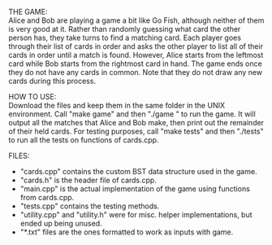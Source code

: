 THE GAME:  
Alice and Bob are playing a game a bit like Go Fish, although neither of them is very good at it. Rather than randomly guessing what card the other person has, they take turns to find a matching card. Each player goes through their list of cards in order and asks the other player to list all of their cards in order until a match is found. However, Alice starts from the leftmost card while Bob starts from the rightmost card in hand. The game ends once they do not have any cards in common. Note that they do not draw any new cards during this process.

HOW TO USE:  
Download the files and keep them in the same folder in the UNIX environment. Call "make game" and then "./game <text file> <text file>" to run the game. It will output all the matches that Alice and Bob make, then print out the remainder of their held cards. For testing purposes, call "make tests" and then "./tests" to run all the tests on functions of cards.cpp.

FILES:  
* "cards.cpp" contains the custom BST data structure used in the game.
* "cards.h" is the header file of cards.cpp.
* "main.cpp" is the actual implementation of the game using functions from cards.cpp.
* "tests.cpp" contains the testing methods.
* "utility.cpp" and "utility.h" were for misc. helper implementations, but ended up being unused.
* "*.txt" files are the ones formatted to work as inputs with game.

